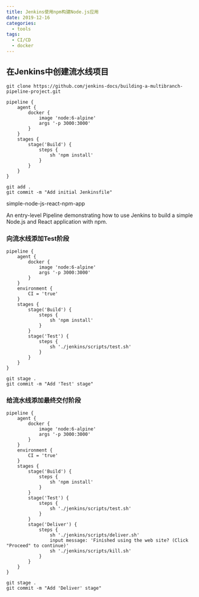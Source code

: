 ```yaml
---
title: Jenkins使用npm构建Node.js应用
date: 2019-12-16
categories:
  - tools
tags:
  - CI/CD
  - docker
---
```


## 在Jenkins中创建流水线项目
```shell
git clone https://github.com/jenkins-docs/building-a-multibranch-pipeline-project.git
```

```shell
pipeline {
    agent {
        docker {
            image 'node:6-alpine' 
            args '-p 3000:3000' 
        }
    }
    stages {
        stage('Build') { 
            steps {
                sh 'npm install' 
            }
        }
    }
}
```

```shell
git add .
git commit -m "Add initial Jenkinsfile"
```


simple-node-js-react-npm-app

An entry-level Pipeline demonstrating how to use Jenkins to build a simple Node.js and React application with npm.

### 向流水线添加Test阶段

```shell
pipeline {
    agent {
        docker {
            image 'node:6-alpine'
            args '-p 3000:3000'
        }
    }
    environment {
        CI = 'true' 
    }
    stages {
        stage('Build') {
            steps {
                sh 'npm install'
            }
        }
        stage('Test') { 
            steps {
                sh './jenkins/scripts/test.sh' 
            }
        }
    }
}
```

```shell
git stage .
git commit -m "Add 'Test' stage"
```

### 给流水线添加最终交付阶段

```shell
pipeline {
    agent {
        docker {
            image 'node:6-alpine'
            args '-p 3000:3000'
        }
    }
    environment { 
        CI = 'true'
    }
    stages {
        stage('Build') {
            steps {
                sh 'npm install'
            }
        }
        stage('Test') {
            steps {
                sh './jenkins/scripts/test.sh'
            }
        }
        stage('Deliver') { 
            steps {
                sh './jenkins/scripts/deliver.sh' 
                input message: 'Finished using the web site? (Click "Proceed" to continue)' 
                sh './jenkins/scripts/kill.sh' 
            }
        }
    }
}
```

```shell
git stage .
git commit -m "Add 'Deliver' stage"
```
